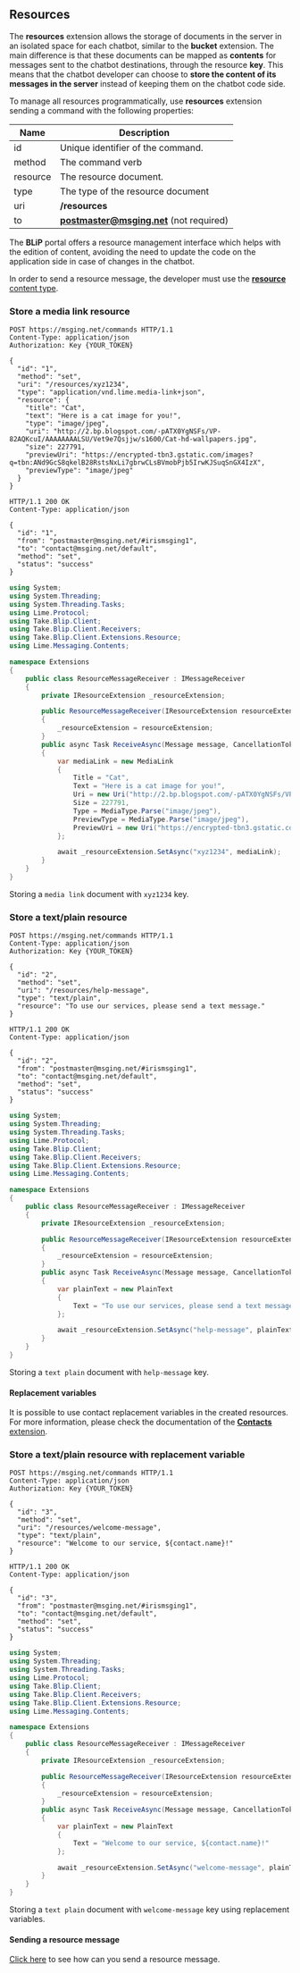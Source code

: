 ## Resources

The **resources** extension allows the storage of documents in the server in an isolated space for each chatbot, similar to the **bucket** extension. The main difference is that these documents can be mapped as **contents** for messages sent to the chatbot destinations, through the resource **key**. This means that the chatbot developer can choose to **store the content of its messages in the server** instead of keeping them on the chatbot code side.

To manage all resources programmatically, use **resources** extension sending a command with the following properties:

| Name | Description |
|---------------------------------|--------------|
| id    | Unique identifier of the command.   |
| method    | The command verb  |
| resource | The resource document. |
| type | The type of the resource document |
| uri    | **/resources**   |
| to     | **postmaster@msging.net** (not required) |

The **BLiP** portal offers a resource management interface which helps with the edition of content, avoiding the need to update the code on the application side in case of changes in the chatbot.

In order to send a resource message, the developer must use the [**resource** content type](#resource).

### Store a **media link** resource

```http
POST https://msging.net/commands HTTP/1.1
Content-Type: application/json
Authorization: Key {YOUR_TOKEN}

{  
  "id": "1",
  "method": "set",
  "uri": "/resources/xyz1234",
  "type": "application/vnd.lime.media-link+json",
  "resource": {
    "title": "Cat",
    "text": "Here is a cat image for you!",
    "type": "image/jpeg",
    "uri": "http://2.bp.blogspot.com/-pATX0YgNSFs/VP-82AQKcuI/AAAAAAAALSU/Vet9e7Qsjjw/s1600/Cat-hd-wallpapers.jpg",
    "size": 227791,
    "previewUri": "https://encrypted-tbn3.gstatic.com/images?q=tbn:ANd9GcS8qkelB28RstsNxLi7gbrwCLsBVmobPjb5IrwKJSuqSnGX4IzX",
    "previewType": "image/jpeg"
  }
}
```

```http
HTTP/1.1 200 OK
Content-Type: application/json

{
  "id": "1",
  "from": "postmaster@msging.net/#irismsging1",
  "to": "contact@msging.net/default",
  "method": "set",
  "status": "success"
}
```

```csharp
using System;
using System.Threading;
using System.Threading.Tasks;
using Lime.Protocol;
using Take.Blip.Client;
using Take.Blip.Client.Receivers;
using Take.Blip.Client.Extensions.Resource;
using Lime.Messaging.Contents;

namespace Extensions
{
    public class ResourceMessageReceiver : IMessageReceiver
    {
        private IResourceExtension _resourceExtension;

        public ResourceMessageReceiver(IResourceExtension resourceExtension)
        {
            _resourceExtension = resourceExtension;
        }
        public async Task ReceiveAsync(Message message, CancellationToken cancellationToken = default(CancellationToken))
        {
            var mediaLink = new MediaLink
            {
                Title = "Cat",
                Text = "Here is a cat image for you!",
                Uri = new Uri("http://2.bp.blogspot.com/-pATX0YgNSFs/VP-82AQKcuI/AAAAAAAALSU/Vet9e7Qsjjw/s1600/Cat-hd-wallpapers.jpg"),
                Size = 227791,
                Type = MediaType.Parse("image/jpeg"),
                PreviewType = MediaType.Parse("image/jpeg"),
                PreviewUri = new Uri("https://encrypted-tbn3.gstatic.com/images?q=tbn:ANd9GcS8qkelB28RstsNxLi7gbrwCLsBVmobPjb5IrwKJSuqSnGX4IzX")
            };

            await _resourceExtension.SetAsync("xyz1234", mediaLink);
        }
    }
}
```

Storing a `media link` document with `xyz1234` key.

### Store a **text/plain** resource


```http
POST https://msging.net/commands HTTP/1.1
Content-Type: application/json
Authorization: Key {YOUR_TOKEN}

{  
  "id": "2",
  "method": "set",
  "uri": "/resources/help-message",
  "type": "text/plain",
  "resource": "To use our services, please send a text message."
}
```

```http
HTTP/1.1 200 OK
Content-Type: application/json

{
  "id": "2",
  "from": "postmaster@msging.net/#irismsging1",
  "to": "contact@msging.net/default",
  "method": "set",
  "status": "success"
}
```

```csharp
using System;
using System.Threading;
using System.Threading.Tasks;
using Lime.Protocol;
using Take.Blip.Client;
using Take.Blip.Client.Receivers;
using Take.Blip.Client.Extensions.Resource;
using Lime.Messaging.Contents;

namespace Extensions
{
    public class ResourceMessageReceiver : IMessageReceiver
    {
        private IResourceExtension _resourceExtension;

        public ResourceMessageReceiver(IResourceExtension resourceExtension)
        {
            _resourceExtension = resourceExtension;
        }
        public async Task ReceiveAsync(Message message, CancellationToken cancellationToken = default(CancellationToken))
        {
            var plainText = new PlainText
            {
                Text = "To use our services, please send a text message."
            };

            await _resourceExtension.SetAsync("help-message", plainText);   
        }
    }
}
```

Storing a `text plain` document with `help-message` key.

#### Replacement variables

It is possible to use contact replacement variables in the created resources. For more information, please check the documentation of the [**Contacts** extension](#contacts).

### Store a **text/plain** resource with replacement variable


```http
POST https://msging.net/commands HTTP/1.1
Content-Type: application/json
Authorization: Key {YOUR_TOKEN}

{  
  "id": "3",
  "method": "set",
  "uri": "/resources/welcome-message",
  "type": "text/plain",
  "resource": "Welcome to our service, ${contact.name}!"
}
```

```http
HTTP/1.1 200 OK
Content-Type: application/json

{
  "id": "3",
  "from": "postmaster@msging.net/#irismsging1",
  "to": "contact@msging.net/default",
  "method": "set",
  "status": "success"
}
```

```csharp
using System;
using System.Threading;
using System.Threading.Tasks;
using Lime.Protocol;
using Take.Blip.Client;
using Take.Blip.Client.Receivers;
using Take.Blip.Client.Extensions.Resource;
using Lime.Messaging.Contents;

namespace Extensions
{
    public class ResourceMessageReceiver : IMessageReceiver
    {
        private IResourceExtension _resourceExtension;

        public ResourceMessageReceiver(IResourceExtension resourceExtension)
        {
            _resourceExtension = resourceExtension;
        }
        public async Task ReceiveAsync(Message message, CancellationToken cancellationToken = default(CancellationToken))
        {
            var plainText = new PlainText
            {
                Text = "Welcome to our service, ${contact.name}!"
            };

            await _resourceExtension.SetAsync("welcome-message", plainText);            
        }
    }
}
```

Storing a `text plain` document with `welcome-message` key using replacement variables.

#### Sending a resource message

[Click here](#resource) to see how can you send a resource message.